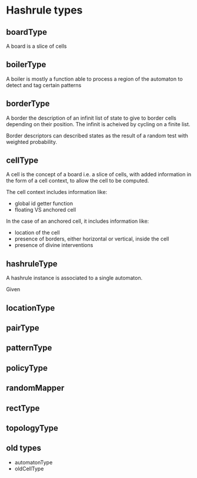 # Hashrule types

## boardType

A board is a slice of cells

## boilerType

A boiler is mostly a function able to process a region of the automaton to detect and tag certain patterns

## borderType

A border the description of an infinit list of state to give to border cells depending on their position. The infinit is acheived by cycling on a finite list.

Border descriptors can described states as the result of a random test with weighted probability.

## cellType

A cell is the concept of a board i.e. a slice of cells, with added information in the form of a cell context, to allow the cell to be computed.

The cell context includes information like:

- global id getter function
- floating VS anchored cell

In the case of an anchored cell, it includes information like:

- location of the cell
- presence of borders, either horizontal or vertical, inside the cell
- presence of divine interventions

## hashruleType

A hashrule instance is associated to a single automaton.

Given

## locationType

## pairType

## patternType

## policyType

## randomMapper

## rectType

## topologyType

## old types

- automatonType
- oldCellType
